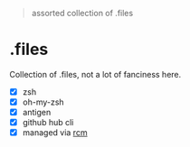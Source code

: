 > assorted collection of .files

# .files
Collection of .files, not a lot of fanciness here.

* [x] zsh
* [x] oh-my-zsh
* [x] antigen
* [x] github hub cli
* [x] managed via [rcm](https://github.com/thoughtbot/rcm)
